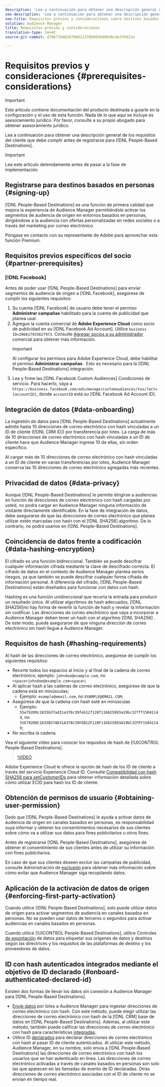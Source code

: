 ```yaml
---
description: 'Lea a continuación para obtener una descripción general de los requisitos del cliente que debe cumplir antes de registrarse en Destinos basados en personas.  '
seo-description: 'Lea a continuación para obtener una descripción general de los requisitos del cliente que debe cumplir antes de registrarse en Destinos basados en personas.  '
seo-title: Requisitos previos y consideraciones sobre destinos basados en personas
solution: Audience Manager
title: Requisitos previos y consideraciones
translation-type: tm+mt
source-git-commit: d70b77b082078d4122f8b902b089d8c4a3fb923a

---
```



# Requisitos previos y consideraciones {#prerequisites-considerations}

>[!IMPORTANT]
>Este artículo contiene documentación del producto destinada a guiarle en la configuración y el uso de esta función. Nada de lo que aquí se incluye es asesoramiento jurídico. Por favor, consulte a su propio abogado para obtener asesoramiento jurídico.

Lea a continuación para obtener una descripción general de los requisitos del cliente que debe cumplir antes de registrarse para [!DNL People-Based Destinations].

>[!IMPORTANT]
> Lea este artículo detenidamente antes de pasar a la fase de implementación.

## Registrarse para destinos basados en personas {#signing-up}

[!DNL People-Based Destinations] es una función de primera calidad que mejora la experiencia de Audience Manager permitiéndole activar los segmentos de audiencia de origen en entornos basados en personas, dirigiéndose a la audiencia con ofertas personalizadas en redes sociales o a través del marketing por correo electrónico.

Póngase en contacto con su representante de Adobe para aprovechar esta función Premium.

## Requisitos previos específicos del socio {#partner-prerequisites}

### [!DNL Facebook]

Antes de poder usar [!DNL People-Based Destinations] para enviar segmentos de audiencia de origen a [!DNL Facebook], asegúrese de cumplir los siguientes requisitos:

1. Su cuenta [!DNL Facebook] de usuario debe tener el permiso **Administrar campañas** habilitado para la cuenta de publicidad que planea usar.
1. Agregue la cuenta comercial de **Adobe Experience Cloud** como socio de publicidad en su [!DNL Facebook Ad Account]. Utilice `business ID=206617933627973`. Consulte [Agregar socios a su administrador](https://www.facebook.com/business/help/708679622611131) comercial para obtener más información.
   >[!IMPORTANT]
   > Al configurar los permisos para Adobe Experience Cloud, debe habilitar el permiso **Administrar campañas** . Esto es necesario para la [!DNL People-Based Destinations] integración.
1. Lea y firme las [!DNL Facebook Custom Audiences] Condiciones de servicio. Para hacerlo, vaya a `https://business.facebook.com/ads/manage/customaudiences/tos/?act=[accountID]`, donde `accountID` está su [!DNL Facebook Ad Account ID].

## Integración de datos {#data-onboarding}

La ingestión de datos para [!DNL People-Based Destinations] actualmente admite hasta 10 direcciones de correo electrónico con hash vinculadas a un ID de cliente ([!DNL CRM ID]) por transferencia por lotes. La carga de más de 10 direcciones de correo electrónico con hash vinculadas a un ID de cliente hace que Audience Manager ingrese 10 de ellas, sin orden específico.

Al cargar más de 10 direcciones de correo electrónico con hash vinculadas a un ID de cliente en varias transferencias por lotes, Audience Manager conserva las 10 direcciones de correo electrónico agregadas más recientes.

## Privacidad de datos {#data-privacy}

Aunque [!DNL People-Based Destinations] le permite dirigirse a audiencias en función de direcciones de correo electrónico con hash cargadas por usted, no podrá cargar en Audience Manager ninguna información de visitante directamente identificable. En la fase de integración de datos, debe asegurarse de que las direcciones de correo electrónico que planea utilizar estén marcadas con hash con el [!DNL SHA256] algoritmo. De lo contrario, no podrá usarlos en [!DNL People-Based Destinations].

## Coincidencia de datos frente a codificación {#data-hashing-encryption}

El cifrado es una función bidireccional. También se puede descifrar cualquier información cifrada mediante la clave de descifrado correcta. El cifrado de datos en el contexto de Audience Manager plantea serios riesgos, ya que también se puede descifrar cualquier forma cifrada de información personal. A diferencia del cifrado, [!DNL People-Based Destinations] están diseñados para funcionar con datos con hash.

Hashing es una función unidireccional que recorta la entrada para producir un resultado único. Al utilizar algoritmos de hash adecuados, [!DNL SHA256]no hay forma de revertir la función de hash y revelar la información sin codificar. Las direcciones de correo electrónico que vaya a incorporar a Audience Manager deben tener un hash con el algoritmo [!DNL SHA256] . De este modo, puede asegurarse de que ninguna dirección de correo electrónico sin hash llegue a Audience Manager.

## Requisitos de hash {#hashing-requirements}

Al hash de las direcciones de correo electrónico, asegúrese de cumplir los siguientes requisitos:

* Recorte todos los espacios al inicio y al final de la cadena de correo electrónico; ejemplo: `johndoe@example.com`, no `<space>johndoe@example.com<space>`;
* Al aplicar hash a las cadenas de correo electrónico, asegúrese de que la cadena está en minúsculas;
   * Ejemplo: `example@email.com`, no `EXAMPLE@EMAIL.COM`;
* Asegúrese de que la cadena con hash esté en minúsculas
   * Ejemplo: `55e79200c1635b37ad31a378c39feb12f120f116625093a19bc32fff15041149`, no `55E79200C1635B37AD31A378C39FEB12F120F116625093A19bC32FFF15041149`;
* No escriba la cadena.

Vea el siguiente vídeo para conocer los requisitos de hash de [!UICONTROL People-Based Destinations].

>[!VIDEO](https://video.tv.adobe.com/v/29003/?captions=spa)

Adobe Experience Cloud le ofrece la opción de hash de los ID de cliente a través del servicio Experience Cloud ID. Consulte [Compatibilidad con hash SHA256 para setCustomerIDs](https://docs.adobe.com/content/help/en/id-service/using/reference/hashing-support.html) para obtener información detallada sobre cómo utilizar ECID para hash los ID de cliente.

## Obtención de permisos de usuario {#obtaining-user-permission}

Dado que [!DNL People-Based Destinations] le ayuda a activar datos de audiencia de origen en canales basados en personas, es responsabilidad suya informar y obtener los consentimientos necesarios de sus clientes sobre cómo va a utilizar sus datos para fines publicitarios u otros fines.

Antes de registrarse [!DNL People-Based Destinations], asegúrese de obtener el consentimiento de sus clientes antes de utilizar su información con fines publicitarios.

En caso de que sus clientes deseen excluir las campañas de publicidad, consulte Administración de [exclusión](../../overview/data-security-and-privacy/opt-out-management.md) para obtener más información sobre cómo evitar que Audience Manager siga recopilando datos.

## Aplicación de la activación de datos de origen {#enforcing-first-party-activation}

Cuando utilice [!DNL People-Based Destinations], solo puede utilizar datos de origen para activar segmentos de audiencia en canales basados en personas. No se pueden usar datos de terceros o segundos para activar audiencias en canales basados en personas.

Cuando utilice [!UICONTROL People-Based Destinations], utilice Controles [de exportación](../data-export-controls.md) de datos para etiquetar sus orígenes de datos y destinos según las directrices y los requisitos de las plataformas de destino y los proveedores de datos.

## ID con hash autenticados integrados mediante el objetivo de ID declarado {#onboard-authenticated-declared-id}

Existen dos formas de llevar los datos sin conexión a Audience Manager para [!DNL People-Based Destinations].

* [Envíe datos](../../integration/sending-audience-data/batch-data-transfer-explained/batch-data-transfer-overview.md) por lotes a Audience Manager para ingestar direcciones de correo electrónico con hash. Con este método, puede elegir utilizar las direcciones de correo electrónico con hash de la [!DNL CRM] base de datos en [!DNL People-Based Destinations]. Además, al utilizar este método, también puede calificar las direcciones de correo electrónico con hash para características [integradas](../traits/trait-qualification-reference.md).
* Utilice ID [declarados](../declared-ids.md) para declarar direcciones de correo electrónico con hash al pasar ID de cliente autenticados. Al utilizar este método, Audience Manager, en su nombre, solo envía a [!DNL People-Based Destinations] las direcciones de correo electrónico con hash los usuarios que se han autenticado en línea. Las direcciones de correo electrónico activadas a través de canales basados en personas son solo las que aparecen en las llamadas de evento de ID declaradas. Otras direcciones de correo electrónico asociadas con el ID de cliente no se envían en tiempo real.
